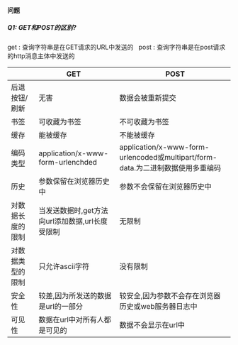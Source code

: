 #### 问题
##### Q1: GET和POST的区别?  
get : 查询字符串是在GET请求的URL中发送的  
post : 查询字符串是在post请求的http消息主体中发送的  

 |        | GET    |    POST |
 |--------|--------|---------|
 |后退按钮/刷新|无害|数据会被重新提交|
 |书签   |可收藏为书签|不可收藏为书签|
 |缓存|能被缓存|不能被缓存|
 |编码类型|application/x-www-form-urlenchded|application/x-www-form-urlencoded或multipart/form-data.为二进制数据使用多重编码|
 |历史|参数保留在浏览器历史中|参数不会保留在浏览器历史中|
 |对数据长度的限制|当发送数据时,get方法向url添加数据,url长度受限制|无限制|
 |对数据类型的限制|只允许ascii字符|没有限制|
 |安全性|较差,因为所发送的数据是url的一部分|较安全,因为参数不会存在浏览器历史或web服务器日志中|
 |可见性|数据在url中对所有人都是可见的|数据不会显示在url中|
